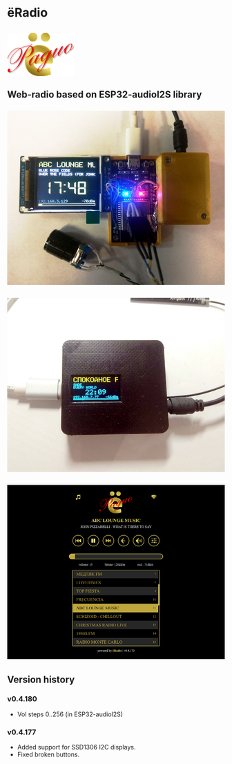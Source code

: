 # ёRadio
![ёRadio Logo](yoRadio/data/www/elogo100.png)\
\
Web-radio based on ESP32-audioI2S library\
\
![ёRadio](images/img1.jpg)\
\
![ёRadio](images/img3.jpg)\
\
![ёRadio](images/page1.jpg)
--
## Version history
### v0.4.180
- Vol steps 0..256 (in ESP32-audioI2S)
### v0.4.177
- Added support for SSD1306 I2C displays.
- Fixed broken buttons.
